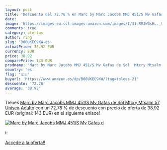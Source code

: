 ```yaml
---
layout: post
title: 'Descuento del 72.78 % en Marc by Marc Jacobs MMJ 451/S Mv Gafas d'
date: 
image: 'https://images-eu.ssl-images-amazon.com/images/I/31-RMJW3sHL._SL200_.jpg'
comments: true
category: ofertas
author: ring
slug: 'B00UKEC9XW-es'
actualPrice: 38.92 EUR
currency: EUR
price: 38.92
comparePrice: 143 EUR
prodname: 'Marc by Marc Jacobs MMJ 451/S Mv Gafas de Sol  Mtcry Mtsalm  57 Unisex-Adulto'
country: 'es'
flag: '🇪🇸'
buyurl: 'https://www.amazon.es/dp/B00UKEC9XW/?tag=tolees-21'
descuento: '72.78'
average: '38.92'
---
```


Tienes [Marc by Marc Jacobs MMJ 451/S Mv Gafas de Sol  Mtcry Mtsalm  57 Unisex-Adulto](https://www.amazon.es/dp/B00UKEC9XW/?tag=tolees-21) con un 72.78 % de descuento con precio de oferta de 38.92 EUR (original: 143 EUR) en el siguiente enlace!

[![Marc by Marc Jacobs MMJ 451/S Mv Gafas d](https://images-eu.ssl-images-amazon.com/images/I/31-RMJW3sHL._SL200_.jpg)](https://www.amazon.es/dp/B00UKEC9XW/?tag=tolees-21)

ℹ️:


[Accede a la oferta!!](https://www.amazon.es/dp/B00UKEC9XW/?tag=tolees-21)
